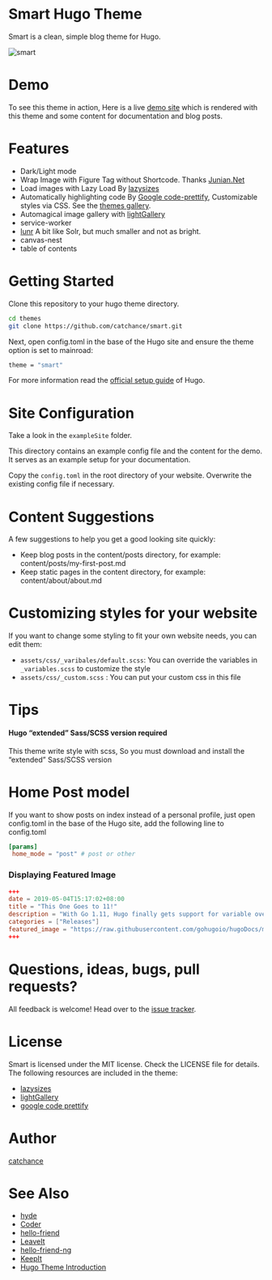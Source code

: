 Smart Hugo Theme
========================

Smart is a clean, simple blog theme for Hugo. 

![smart](https://github.com/catchance/smart/blob/master/images/screenshot.gif)

# Demo
To see this theme in action,  Here is a live [demo site](https://xchance.xyz) which is rendered with this theme and some content for documentation and blog posts.

# Features

* Dark/Light mode
* Wrap Image with Figure Tag without Shortcode. Thanks [Junian.Net](https://www.junian.net/hugo-image-figure-wrap/)
* Load images with Lazy Load By [lazysizes](https://github.com/aFarkas/lazysizes)
* Automatically highlighting code By [Google code-prettify](https://github.com/google/code-prettify), Customizable styles via CSS. See the [themes gallery](https://rawgit.com/google/code-prettify/master/styles/index.html).
* Automagical image gallery with [lightGallery](https://github.com/sachinchoolur/lightGallery)
* service-worker
* [lunr](https://github.com/olivernn/lunr.js) A bit like Solr, but much smaller and not as bright.
* canvas-nest
* table of contents

# Getting Started
Clone this repository to your hugo theme directory.

```bash
cd themes
git clone https://github.com/catchance/smart.git
```

Next, open config.toml in the base of the Hugo site and ensure the theme option is set to mainroad:
```bash
theme = "smart"
```
For more information read the [official setup guide](https://gohugo.io/documentation/) of Hugo.

# Site Configuration
Take a look in the `exampleSite` folder.

This directory contains an example config file and the content for the demo. It serves as an example setup for your documentation.

Copy the `config.toml` in the root directory of your website. Overwrite the existing config file if necessary.

# Content Suggestions

A few suggestions to help you get a good looking site quickly:

* Keep blog posts in the content/posts directory, for example: content/posts/my-first-post.md
* Keep static pages in the content directory, for example: content/about/about.md

# Customizing styles for your website

If you want to change some styling to fit your own website needs, you can edit them:

* `assets/css/_varibales/default.scss`:  You can override the variables in `_variables.scss` to customize the style
* `assets/css/_custom.scss` :  You can put your custom css in this file

# Tips

#### Hugo “extended” Sass/SCSS version required

This theme write style with scss, So you must download and install the “extended” Sass/SCSS version

# Home Post model
If you want to show posts on index instead of a personal profile, just open config.toml in the base of the Hugo site, add the following line to config.toml
```toml
[params]
 home_mode = "post" # post or other
```

### Displaying Featured Image

```toml
+++
date = 2019-05-04T15:17:02+08:00
title = "This One Goes to 11!"
description = "With Go 1.11, Hugo finally gets support for variable overwrites in templates!"
categories = ["Releases"]
featured_image = "https://raw.githubusercontent.com/gohugoio/hugoDocs/master/content/en/news/0.48-relnotes/featured-hugo-48-poster.png"
+++
```

# Questions, ideas, bugs, pull requests?
All feedback is welcome! Head over to the [issue tracker](https://github.com/catchance/smart/issues).

# License
Smart is licensed under the MIT license. Check the LICENSE file for details.
The following resources are included in the theme:

* [lazysizes](https://github.com/aFarkas/lazysizes)
* [lightGallery](https://github.com/sachinchoolur/lightGallery)
* [google code prettify](https://github.com/google/code-prettify) 

# Author
[catchance](https://github.com/catchance)

# See Also

* [hyde](https://github.com/spf13/hyde)
* [Coder](https://themes.gohugo.io/hugo-coder/)
* [hello-friend](https://themes.gohugo.io/hugo-theme-hello-friend/)
* [LeaveIt](https://github.com/liuzc/LeaveIt)
* [hello-friend-ng](https://themes.gohugo.io/hugo-theme-hello-friend-ng/)
* [KeepIt](https://themes.gohugo.io/keepit/)
* [Hugo Theme Introduction](https://themes.gohugo.io/hugo-theme-introduction/)
